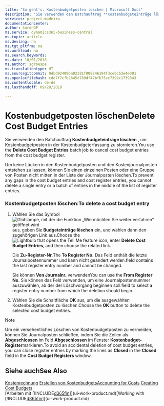 ```yaml
---
title: "So geht's: Kostenbudgetposten löschen | Microsoft Docs"
description: "Sie verwenden den Batchauftrag **Kostenbudgeteinträge löschen** , um Kostenbudgetposten in der Kostenbudgeterfassung zu stornieren."
services: project-madeira
documentationcenter: 
author: SorenGP
ms.service: dynamics365-business-central
ms.topic: article
ms.devlang: na
ms.tgt_pltfrm: na
ms.workload: na
ms.search.keywords: 
ms.date: 10/01/2018
ms.author: sgroespe
ms.translationtype: HT
ms.sourcegitcommit: 9dbd92409ba02281f008246194f3ce0c53e4e001
ms.openlocfilehash: cdd7f7cfb2645d780df47bfb75ec7392c1739843
ms.contentlocale: de-de
ms.lasthandoff: 09/28/2018

---
```

# <a name="delete-cost-budget-entries"></a><span data-ttu-id="f0454-103">Kostenbudgetposten löschen</span><span class="sxs-lookup"><span data-stu-id="f0454-103">Delete Cost Budget Entries</span></span>
<span data-ttu-id="f0454-104">Sie verwenden den Batchauftrag **Kostenbudgeteinträge löschen** , um Kostenbudgetposten in der Kostenbudgeterfassung zu stornieren.</span><span class="sxs-lookup"><span data-stu-id="f0454-104">You use the **Delete Cost Budget Entries** batch job to cancel cost budget entries from the cost budget register.</span></span>  

<span data-ttu-id="f0454-105">Um keine Lücken in den Kostenbudgetposten und den Kostenjournalposten entstehen zu lassen, können Sie einen einzelnen Posten oder eine Gruppe von Posten nicht mitten in der Liste der Journalposten löschen.</span><span class="sxs-lookup"><span data-stu-id="f0454-105">To prevent any gaps in the cost budget entries and cost register entries, you cannot delete a single entry or a batch of entries in the middle of the list of register entries.</span></span>  

### <a name="to-delete-a-cost-budget-entry"></a><span data-ttu-id="f0454-106">Kostenbudgetposten löschen:</span><span class="sxs-lookup"><span data-stu-id="f0454-106">To delete a cost budget entry</span></span>  

1.  <span data-ttu-id="f0454-107">Wählen Sie das Symbol ![Glühlampe, mit der die Funktion „Wie möchten Sie weiter verfahren“ geöffnet wird](media/ui-search/search_small.png "Wie möchten Sie weiter verfahren?") aus, geben Sie **Budgeteinträge löschen** ein, und wählen dann den zugehörigen Link aus.</span><span class="sxs-lookup"><span data-stu-id="f0454-107">Choose the ![Lightbulb that opens the Tell Me feature](media/ui-search/search_small.png "Tell me what you want to do") icon, enter **Delete Cost Budget Entries**, and then choose the related link.</span></span>  

    <span data-ttu-id="f0454-108">Die **Zu-Register-Nr.**</span><span class="sxs-lookup"><span data-stu-id="f0454-108">The **To Register No.**</span></span> <span data-ttu-id="f0454-109">Das Feld  enthält die letzte Journalpostennummer und kann nicht geändert werden.</span><span class="sxs-lookup"><span data-stu-id="f0454-109">field contains the last register entry number and cannot be changed.</span></span>  

    <span data-ttu-id="f0454-110">Sie können **Von Journalnr.** verwenden</span><span class="sxs-lookup"><span data-stu-id="f0454-110">You can use the **From Register No.**</span></span> <span data-ttu-id="f0454-111">Sie können das Feld  verwenden, um eine Journalpostennummer auszuwählen, ab der der Löschvorgang beginnen soll.</span><span class="sxs-lookup"><span data-stu-id="f0454-111">field to select a register entry number from which the deletion should begin.</span></span>  
2.  <span data-ttu-id="f0454-112">Wählen Sie die Schaltfläche **OK** aus, um die ausgewählten Kostenbudgetposten zu löschen.</span><span class="sxs-lookup"><span data-stu-id="f0454-112">Choose the **OK** button to delete the selected cost budget entries.</span></span>  

> [!NOTE]  
>  <span data-ttu-id="f0454-113">Um ein versehentliches Löschen von Kostenbudgetposten zu vermeiden, können Sie Journalposten schließen, indem Sie die Zeilen als **Abgeschlossen** im Feld **Abgeschlossen** im Fenster **Kostenbudget-Register**markieren.</span><span class="sxs-lookup"><span data-stu-id="f0454-113">To avoid an accidental deletion of cost budget entries, you can close register entries by marking the lines as **Closed** in the **Closed** field in the **Cost Budget Registers** window.</span></span>  

## <a name="see-also"></a><span data-ttu-id="f0454-114">Siehe auch</span><span class="sxs-lookup"><span data-stu-id="f0454-114">See Also</span></span>  
<span data-ttu-id="f0454-115">[Kostenrechnung](finance-manage-cost-accounting.md)
[Erstellen von Kostenbudgets](finance-create-cost-budgets.md)</span><span class="sxs-lookup"><span data-stu-id="f0454-115">[Accounting for Costs](finance-manage-cost-accounting.md)
[Creating Cost Budgets](finance-create-cost-budgets.md)</span></span>  
<span data-ttu-id="f0454-116">[Arbeiten mit [!INCLUDE[d365fin](includes/d365fin_md.md)]](ui-work-product.md)</span><span class="sxs-lookup"><span data-stu-id="f0454-116">[Working with [!INCLUDE[d365fin](includes/d365fin_md.md)]](ui-work-product.md)</span></span>


